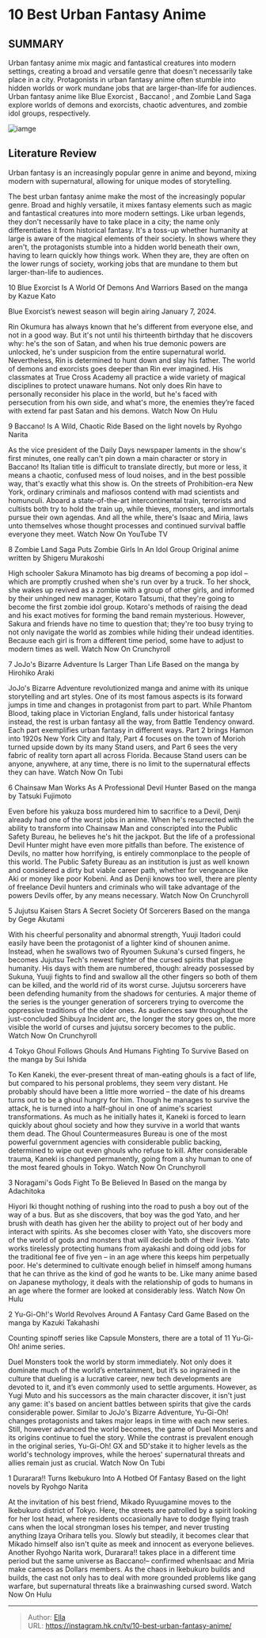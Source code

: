 # 10 Best Urban Fantasy Anime


## SUMMARY 


 Urban fantasy anime mix magic and fantastical creatures into modern settings, creating a broad and versatile genre that doesn&#39;t necessarily take place in a city. 
 Protagonists in urban fantasy anime often stumble into hidden worlds or work mundane jobs that are larger-than-life for audiences. 
 Urban fantasy anime like 
Blue Exorcist
, 
Baccano!
, and 
Zombie Land Saga
 explore worlds of demons and exorcists, chaotic adventures, and zombie idol groups, respectively. 

![iamge](https://static1.srcdn.com/wordpress/wp-content/uploads/2019/02/Noragami.jpg)

## Literature Review
Urban fantasy is an increasingly popular genre in anime and beyond, mixing modern with supernatural, allowing for unique modes of storytelling.




The best urban fantasy anime make the most of the increasingly popular genre. Broad and highly versatile, it mixes fantasy elements such as magic and fantastical creatures into more modern settings. Like urban legends, they don&#39;t necessarily have to take place in a city; the name only differentiates it from historical fantasy.
It&#39;s a toss-up whether humanity at large is aware of the magical elements of their society. In shows where they aren&#39;t, the protagonists stumble into a hidden world beneath their own, having to learn quickly how things work. When they are, they are often on the lower rungs of society, working jobs that are mundane to them but larger-than-life to audiences.









 








 10  Blue Exorcist Is A World Of Demons And Warriors 
Based on the manga by Kazue Kato


 







Blue Exorcist’s newest season will begin airing January 7, 2024. 

Rin Okumura has always known that he&#39;s different from everyone else, and not in a good way. But it&#39;s not until his thirteenth birthday that he discovers why: he&#39;s the son of Satan, and when his true demonic powers are unlocked, he&#39;s under suspicion from the entire supernatural world. Nevertheless, Rin is determined to hunt down and slay his father.
The world of demons and exorcists goes deeper than Rin ever imagined. His classmates at True Cross Academy all practice a wide variety of magical disciplines to protect unaware humans. Not only does Rin have to personally reconsider his place in the world, but he&#39;s faced with persecution from his own side, and what&#39;s more, the enemies they’re faced with extend far past Satan and his demons.
Watch Now On Hulu





 9  Baccano! Is A Wild, Chaotic Ride 
Based on the light novels by Ryohgo Narita
        

As the vice president of the Daily Days newspaper laments in the show&#39;s first minutes, one really can&#39;t pin down a main character or story in Baccano! Its Italian title is difficult to translate directly, but more or less, it means a chaotic, confused mess of loud noises, and in the best possible way, that&#39;s exactly what this show is.
On the streets of Prohibition-era New York, ordinary criminals and mafiosos contend with mad scientists and homunculi. Aboard a state-of-the-art intercontinental train, terrorists and cultists both try to hold the train up, while thieves, monsters, and immortals pursue their own agendas. And all the while, there&#39;s Isaac and Miria, laws unto themselves whose thought processes and continued survival baffle everyone they meet.
Watch Now On YouTube TV





 8  Zombie Land Saga Puts Zombie Girls In An Idol Group 
Original anime written by Shigeru Murakoshi
        

High schooler Sakura Minamoto has big dreams of becoming a pop idol – which are promptly crushed when she&#39;s run over by a truck. To her shock, she wakes up revived as a zombie with a group of other girls, and informed by their unhinged new manager, Kotaro Tatsumi, that they&#39;re going to become the first zombie idol group.
Kotaro&#39;s methods of raising the dead and his exact motives for forming the band remain mysterious. However, Sakura and friends have no time to question that; they&#39;re too busy trying to not only navigate the world as zombies while hiding their undead identities. Because each girl is from a different time period, some have to adjust to modern times as well.
Watch Now On Crunchyroll





 7  JoJo&#39;s Bizarre Adventure Is Larger Than Life 
Based on the manga by Hirohiko Araki


 







JoJo&#39;s Bizarre Adventure revolutionized manga and anime with its unique storytelling and art styles. One of its most famous aspects is its forward jumps in time and changes in protagonist from part to part. While Phantom Blood, taking place in Victorian England, falls under historical fantasy instead, the rest is urban fantasy all the way, from Battle Tendency onward.
Each part exemplifies urban fantasy in different ways. Part 2 brings Hamon into 1920s New York City and Italy, Part 4 focuses on the town of Morioh turned upside down by its many Stand users, and Part 6 sees the very fabric of reality torn apart all across Florida. Because Stand users can be anyone, anywhere, at any time, there is no limit to the supernatural effects they can have.
Watch Now On Tubi





 6  Chainsaw Man Works As A Professional Devil Hunter 
Based on the manga by Tatsuki Fujimoto
        

Even before his yakuza boss murdered him to sacrifice to a Devil, Denji already had one of the worst jobs in anime. When he&#39;s resurrected with the ability to transform into Chainsaw Man and conscripted into the Public Safety Bureau, he believes he&#39;s hit the jackpot. But the life of a professional Devil Hunter might have even more pitfalls than before.
The existence of Devils, no matter how horrifying, is entirely commonplace to the people of this world. The Public Safety Bureau as an institution is just as well known and considered a dirty but viable career path, whether for vengeance like Aki or money like poor Kobeni. And as Denji knows too well, there are plenty of freelance Devil hunters and criminals who will take advantage of the powers Devils offer, by any means necessary.
Watch Now On Crunchyroll





 5  Jujutsu Kaisen Stars A Secret Society Of Sorcerers 
Based on the manga by Gege Akutami
        

With his cheerful personality and abnormal strength, Yuuji Itadori could easily have been the protagonist of a lighter kind of shounen anime. Instead, when he swallows two of Ryoumen Sukuna&#39;s cursed fingers, he becomes Jujutsu Tech&#39;s newest fighter of the cursed spirits that plague humanity. His days with them are numbered, though: already possessed by Sukuna, Yuuji fights to find and swallow all the other fingers so both of them can be killed, and the world rid of its worst curse.
Jujutsu sorcerers have been defending humanity from the shadows for centuries. A major theme of the series is the younger generation of sorcerers trying to overcome the oppressive traditions of the older ones. As audiences saw throughout the just-concluded Shibuya Incident arc, the longer the story goes on, the more visible the world of curses and jujutsu sorcery becomes to the public.
Watch Now On Crunchyroll





 4  Tokyo Ghoul Follows Ghouls And Humans Fighting To Survive 
Based on the manga by Sui Ishida


To Ken Kaneki, the ever-present threat of man-eating ghouls is a fact of life, but compared to his personal problems, they seem very distant. He probably should have been a little more worried – the date of his dreams turns out to be a ghoul hungry for him. Though he manages to survive the attack, he is turned into a half-ghoul in one of anime&#39;s scariest transformations.
As much as he initially hates it, Kaneki is forced to learn quickly about ghoul society and how they survive in a world that wants them dead. The Ghoul Countermeasures Bureau is one of the most powerful government agencies with considerable public backing, determined to wipe out even ghouls who refuse to kill. After considerable trauma, Kaneki is changed permanently, going from a shy human to one of the most feared ghouls in Tokyo.
Watch Now On Crunchyroll





 3  Noragami&#39;s Gods Fight To Be Believed In 
Based on the manga by Adachitoka
        

Hiyori Iki thought nothing of rushing into the road to push a boy out of the way of a bus. But as she discovers, that boy was the god Yato, and her brush with death has given her the ability to project out of her body and interact with spirits. As she becomes closer with Yato, she discovers more of the world of gods and monsters that will decide both of their lives.
Yato works tirelessly protecting humans from ayakashi and doing odd jobs for the traditional fee of five yen – in an age where this keeps him perpetually poor. He&#39;s determined to cultivate enough belief in himself among humans that he can thrive as the kind of god he wants to be. Like many anime based on Japanese mythology, it deals with the relationship of gods to humans in an age where the former are looked at considerably less.
Watch Now On Hulu





 2  Yu-Gi-Oh!&#39;s World Revolves Around A Fantasy Card Game 
Based on the manga by Kazuki Takahashi


 







Counting spinoff series like Capsule Monsters, there are a total of 11 Yu-Gi-Oh! anime series. 

Duel Monsters took the world by storm immediately. Not only does it dominate much of the world’s entertainment, but it’s so ingrained in the culture that dueling is a lucrative career, new tech developments are devoted to it, and it’s even commonly used to settle arguments. However, as Yugi Muto and his successors as the main character discover, it isn&#39;t just any game: it&#39;s based on ancient battles between spirits that give the cards considerable power.
Similar to JoJo&#39;s Bizarre Adventure, Yu-Gi-Oh! changes protagonists and takes major leaps in time with each new series. Still, however advanced the world becomes, the game of Duel Monsters and its origins continue to fuel the story. While the contrast is prevalent enough in the original series, Yu-Gi-Oh! GX and 5D&#39;stake it to higher levels as the world&#39;s technology improves, while the heroes&#39; supernatural threats and allies remain just as crucial.
Watch Now On Tubi





 1  Durarara!! Turns Ikebukuro Into A Hotbed Of Fantasy 
Based on the light novels by Ryohgo Narita
        

At the invitation of his best friend, Mikado Ryuugamine moves to the Ikebukuro district of Tokyo. Here, the streets are patrolled by a spirit looking for her lost head, where residents occasionally have to dodge flying trash cans when the local strongman loses his temper, and never trusting anything Izaya Orihara tells you. Slowly but steadily, it becomes clear that Mikado himself also isn&#39;t quite as meek and innocent as everyone believes.
Another Ryohgo Narita work, Durarara!! takes place in a different time period but the same universe as Baccano!– confirmed whenIsaac and Miria make cameos as Dollars members. As the chaos in Ikebukuro builds and builds, the cast not only has to deal with more grounded problems like gang warfare, but supernatural threats like a brainwashing cursed sword.
Watch Now On Hulu

---

> Author: [Ella](https://instagram.hk.cn/)  
> URL: https://instagram.hk.cn/tv/10-best-urban-fantasy-anime/  

